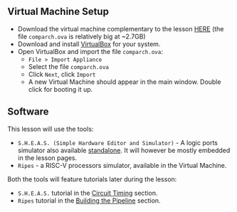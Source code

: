 ## Virtual Machine Setup

- Download the virtual machine complementary to the lesson [HERE](https://drive.google.com/uc?export=download&id=1MIDXYVtsaYKxCYUdW-lFQ8cbkSl-Truh) (the file ```comparch.ova``` is relatively big at ~2.7GB)
- Download and install <a href="https://www.virtualbox.org/wiki/Downloads" target="_blank">VirtualBox</a> for your system.
- Open VirtualBox and import the file ```comparch.ova```:
    - ```File > Import Appliance```
    - Select the file ```comparch.ova```
    - Click ```Next```, click ```Import```
    - A new Virtual Machine should appear in the main window. Double click for booting it up.

## Software

This lesson will use the tools:
- ```S.H.E.A.S. (Simple Hardware Editor and Simulator)``` - A logic ports simulator also available [standalone](https://sheas.magiwanders.com). It will however be mostly embedded in the lesson pages.
- ```Ripes``` - a RISC-V processors simulator, available in the Virtual Machine.

Both the tools will feature tutorials later during the lesson:
- ```S.H.E.A.S.``` tutorial in the [Circuit Timing](./2_timing.md) section.
- ```Ripes``` tutorial in the [Building the Pipeline](./3_building_the_pipeline.md) section.